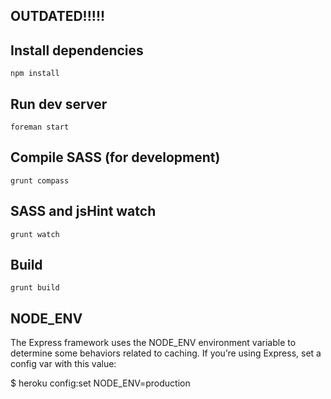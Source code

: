 ## OUTDATED!!!!!

## Install dependencies

    npm install

## Run dev server

    foreman start

## Compile SASS (for development)

    grunt compass

## SASS and jsHint watch

    grunt watch

## Build

    grunt build

## NODE_ENV

The Express framework uses the NODE_ENV environment variable to determine some behaviors related to caching. If you’re using Express, set a config var with this value:

$ heroku config:set NODE_ENV=production
